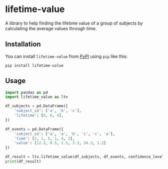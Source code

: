 # lifetime-value

A library to help finding the lifetime value of a group of subjects 
by calculating the average values through time.

## Installation

You can install `lifetime-value` from 
[PyPI](https://pypi.org/project/lifetime-value/) 
using `pip` like this:
```commandline
pip install lifetime-value
```

## Usage

```python
import pandas as pd
import lifetime_value as ltv

df_subjects = pd.DataFrame({
    'subject_id': ['a', 'b', 'c'],
    'lifetime': [6, 6, 4],
})

df_events = pd.DataFrame({
    'subject_id': ['a', 'a', 'b', 'c', 'c', 'a'],
    'time': [3, 1, 5, 1, 4, 3],
    'value': [12.3, 0.5, 1.5, 3.3, 34.3, 1.2]
})

df_result = ltv.lifetime_value(df_subjects, df_events, confidence_level=0.8)
print(df_result)
```